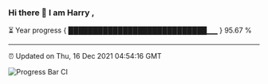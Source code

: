 ### Hi there 👋 I am Harry , 

⏳ Year progress { ████████████████████████████▁▁ } 95.67 %

---

⏰ Updated on Thu, 16 Dec 2021 04:54:16 GMT

![Progress Bar CI](https://github.com/duykhang68/duykhang68/workflows/Progress%20Bar%20CI/badge.svg)
